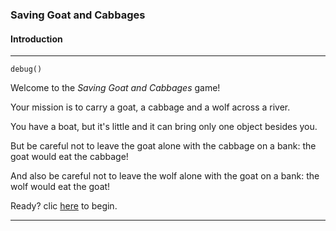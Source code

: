 ### Saving Goat and Cabbages
#### Introduction
---
`debug()`

Welcome to the *Saving Goat and Cabbages* game!

Your mission is to carry a goat, a cabbage and a wolf across a river.

You have a boat, but it's little and it can bring only one object besides you.

But be careful not to leave the goat alone with the cabbage on a bank: the goat would eat the cabbage!

And also be careful not to leave the wolf alone with the goat on a bank: the wolf would eat the goat!

Ready? clic [here](`goto('bank0')`) to begin.

---
